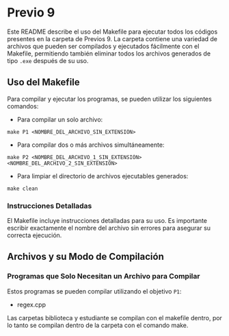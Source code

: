 # Previo 9

Este README describe el uso del Makefile para ejecutar todos los códigos presentes en la carpeta de Previos 9. La carpeta contiene una variedad de archivos que pueden ser compilados y ejecutados fácilmente con el Makefile, permitiendo también eliminar todos los archivos generados de tipo `.exe` después de su uso.

## Uso del Makefile

Para compilar y ejecutar los programas, se pueden utilizar los siguientes comandos:

- Para compilar un solo archivo:
```
make P1 <NOMBRE_DEL_ARCHIVO_SIN_EXTENSIÓN>
```

- Para compilar dos o más archivos simultáneamente:
```
make P2 <NOMBRE_DEL_ARCHIVO_1_SIN_EXTENSIÓN> <NOMBRE_DEL_ARCHIVO_2_SIN_EXTENSIÓN>
```

- Para limpiar el directorio de archivos ejecutables generados:
```
make clean
```


### Instrucciones Detalladas

El Makefile incluye instrucciones detalladas para su uso. Es importante escribir exactamente el nombre del archivo sin errores para asegurar su correcta ejecución.

## Archivos y su Modo de Compilación

### Programas que Solo Necesitan un Archivo para Compilar

Estos programas se pueden compilar utilizando el objetivo `P1`:

- regex.cpp

Las carpetas biblioteca y estudiante se compilan con el makefile dentro, por lo tanto se compilan dentro de la carpeta con el comando make.